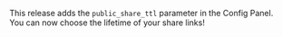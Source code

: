 This release adds the `public_share_ttl` parameter in the Config Panel.  
You can now choose the lifetime of your share links!
